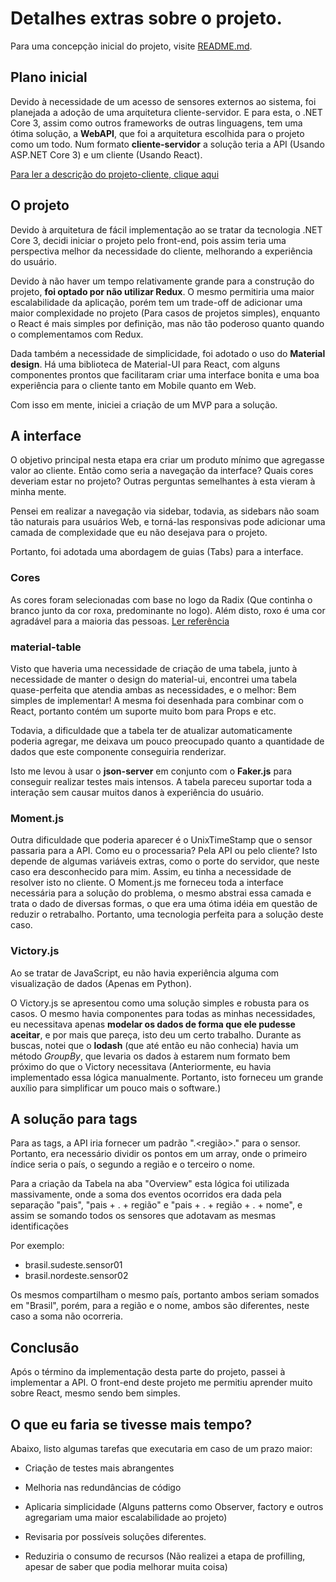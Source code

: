 # Detalhes extras sobre o projeto.

Para uma concepção inicial do projeto, visite [README.md](./README.md).

## Plano inicial

Devido à necessidade de um acesso de sensores externos ao sistema, foi planejada 
a adoção de uma arquitetura cliente-servidor. E para esta, o .NET Core 3, assim como 
outros frameworks de outras linguagens, tem uma ótima solução, a **WebAPI**, que foi 
a arquitetura escolhida para o projeto como um todo. Num formato **cliente-servidor** 
a solução teria a API (Usando ASP.NET Core 3) e um cliente (Usando React).

[Para ler a descrição do projeto-cliente, clique aqui](..\sensor-radix-api\PROJECT.md)

## O projeto

Devido à arquitetura de fácil implementação ao se tratar da tecnologia .NET Core 3, decidi iniciar 
o projeto pelo front-end, pois assim teria uma perspectiva melhor da necessidade do cliente, 
melhorando a experiência do usuário.

Devido à não haver um tempo relativamente grande para a construção do projeto, **foi optado por não 
utilizar Redux**. O mesmo permitiria uma maior escalabilidade da aplicação, porém tem um trade-off 
de adicionar uma maior complexidade no projeto (Para casos de projetos simples), enquanto o React 
é mais simples por definição, mas não tão poderoso quanto quando o complementamos com Redux.

Dada também a necessidade de simplicidade, foi adotado o uso do **Material design**. Há uma biblioteca 
de Material-UI para React, com alguns componentes prontos que facilitaram criar uma interface bonita e
uma boa experiência para o cliente tanto em Mobile quanto em Web.

Com isso em mente, iniciei a criação de um MVP para a solução.

## A interface

O objetivo principal nesta etapa era criar um produto mínimo que agregasse valor ao cliente. Então como 
seria a navegação da interface? Quais cores deveriam estar no projeto? Outras perguntas semelhantes à 
esta vieram à minha mente.

Pensei em realizar a navegação via sidebar, todavia, as sidebars não soam tão naturais para usuários Web, 
e torná-las responsivas pode adicionar uma camada de complexidade que eu não desejava para o projeto.

Portanto, foi adotada uma abordagem de guias (Tabs) para a interface.

### Cores

As cores foram selecionadas com base no logo da Radix (Que continha o branco junto da cor roxa, predominante 
no logo). Além disto, roxo é uma cor agradável para a maioria das pessoas. [Ler referência](https://hypescience.com/as-cores-favoritas-entre-homens-e-mulheres/)

### material-table

Visto que haveria uma necessidade de criação de uma tabela, junto à necessidade de manter o design do 
material-ui, encontrei uma tabela quase-perfeita que atendia ambas as necessidades, e o melhor: Bem 
simples de implementar! A mesma foi desenhada para combinar com o React, portanto contém um suporte 
muito bom para Props e etc.

Todavia, a dificuldade que a tabela ter de atualizar automaticamente poderia agregar, me deixava um 
pouco preocupado quanto a quantidade de dados que este componente conseguiria renderizar.

Isto me levou à usar o **json-server** em conjunto com o **Faker.js** para conseguir realizar testes 
mais intensos. A tabela pareceu suportar toda a interação sem causar muitos danos à experiência do 
usuário.

### Moment.js

Outra dificuldade que poderia aparecer é o UnixTimeStamp que o sensor passaria para a API. Como eu 
o processaria? Pela API ou pelo cliente? Isto depende de algumas variáveis extras, como o porte do 
servidor, que neste caso era desconhecido para mim. Assim, eu tinha a necessidade de resolver isto 
no cliente. O Moment.js me forneceu toda a interface necessária para a solução do problema, o mesmo 
abstrai essa camada e trata o dado de diversas formas, o que era uma ótima idéia em questão de reduzir
o retrabalho. Portanto, uma tecnologia perfeita para a solução deste caso.

### Victory.js

Ao se tratar de JavaScript, eu não havia experiência alguma com visualização de dados (Apenas em Python).

O Victory.js se apresentou como uma solução simples e robusta para os casos. O mesmo havia componentes 
para todas as minhas necessidades, eu necessitava apenas **modelar os dados de forma que ele pudesse 
aceitar**, e por mais que pareça, isto deu um certo trabalho. Durante as buscas, notei que o **lodash** 
(que até então eu não conhecia) havia um método *GroupBy*, que levaria os dados à estarem num formato 
bem próximo do que o Victory necessitava (Anteriormente, eu havia implementado essa lógica manualmente. 
Portanto, isto forneceu um grande auxílio para simplificar um pouco mais o software.)


## A solução para tags

Para as tags, a API iria fornecer um padrão "<pais>.<região>.<nome>" para o sensor. Portanto, era necessário dividir os pontos em um array, onde o primeiro índice seria o país, o segundo a região e o terceiro o nome.

Para a criação da Tabela na aba "Overview" esta lógica foi utilizada massivamente, onde a soma dos eventos ocorridos era dada pela separação "pais",  "pais + . + região" e "pais + . + região + . + nome", e assim se somando todos os sensores que adotavam as mesmas identificações 

Por exemplo:

- brasil.sudeste.sensor01
- brasil.nordeste.sensor02

Os mesmos compartilham o mesmo país, portanto ambos seriam somados em "Brasil", porém, para a região e o nome, ambos são diferentes,  neste caso a soma não ocorreria.

## Conclusão

Após o término da implementação desta parte do projeto, passei à implementar a API. O front-end deste projeto me permitiu aprender muito sobre React, mesmo sendo bem simples.

## O que eu faria se tivesse mais tempo?

Abaixo, listo algumas tarefas que executaria em caso de um prazo maior:

- Criação de testes mais abrangentes

- Melhoria nas redundâncias de código

- Aplicaria simplicidade (Alguns patterns como Observer, factory e outros agregariam uma maior escalabilidade ao projeto)

- Revisaria por possíveis soluções diferentes.

- Reduziria o consumo de recursos (Não realizei a etapa de profilling, apesar de saber que podia melhorar muita coisa)